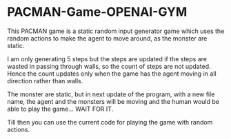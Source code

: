 # PACMAN-Game-OPENAI-GYM
This PACMAN game is a static random input generator game which uses the random actions to make the agent to move around, as the monster are static.

I am only generating 5 steps but the steps are updated if the steps are wasted in passing through walls, so the count of steps are not updated. Hence the count updates only when the game has the agent moving in all direction rather than walls.

The monster are static, but in next update of the program, with a new file name, the agent and the monsters will be moving and the human would be able to play the game...
WAIT FOR IT.

Till then you can use the current code for playing the game with random actions.


